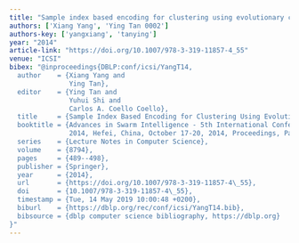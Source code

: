 ```yaml
---
title: "Sample index based encoding for clustering using evolutionary computation"
authors: ['Xiang Yang', 'Ying Tan 0002']
authors-key: ['yangxiang', 'tanying']
year: "2014"
article-link: "https://doi.org/10.1007/978-3-319-11857-4_55"
venue: "ICSI"
bibex: "@inproceedings{DBLP:conf/icsi/YangT14,
  author    = {Xiang Yang and
               Ying Tan},
  editor    = {Ying Tan and
               Yuhui Shi and
               Carlos A. Coello Coello},
  title     = {Sample Index Based Encoding for Clustering Using Evolutionary Computation},
  booktitle = {Advances in Swarm Intelligence - 5th International Conference, {ICSI}
               2014, Hefei, China, October 17-20, 2014, Proceedings, Part {I}},
  series    = {Lecture Notes in Computer Science},
  volume    = {8794},
  pages     = {489--498},
  publisher = {Springer},
  year      = {2014},
  url       = {https://doi.org/10.1007/978-3-319-11857-4\_55},
  doi       = {10.1007/978-3-319-11857-4\_55},
  timestamp = {Tue, 14 May 2019 10:00:48 +0200},
  biburl    = {https://dblp.org/rec/conf/icsi/YangT14.bib},
  bibsource = {dblp computer science bibliography, https://dblp.org}
}"
---
```

